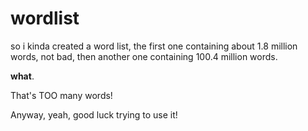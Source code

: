 # wordlist

so i kinda created a word list, the first one containing about 1.8 million words, not bad, then another one containing 100.4 million words.

**what**.

That's TOO many words!

Anyway, yeah, good luck trying to use it!
